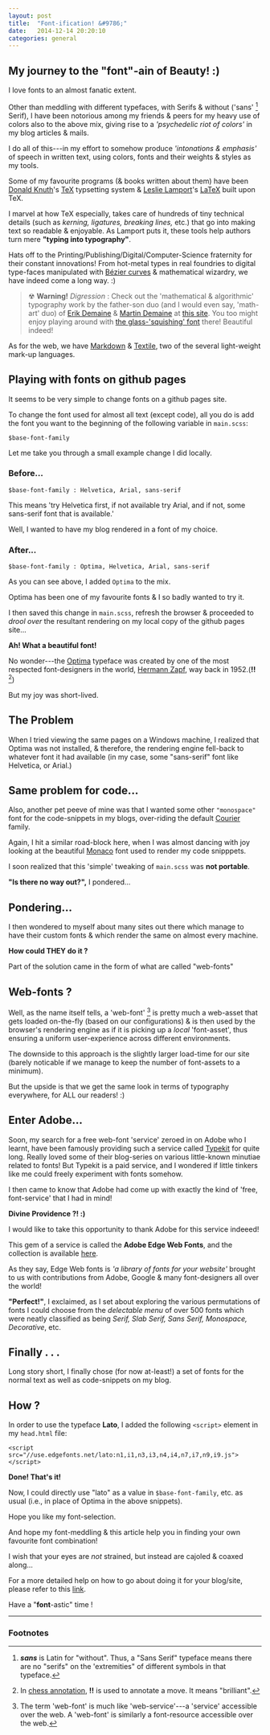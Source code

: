 ```yaml
---
layout: post
title:  "Font-ification! &#9786;"
date:   2014-12-14 20:20:10
categories: general
---
```


## My journey to the "font"-ain of Beauty! :)

I love fonts to an almost fanatic extent.

Other than meddling with different typefaces, with Serifs & without ('sans' [^1] Serif), I have been notorious among my friends & peers for my heavy use of colors also to the above mix, giving rise to a _'psychedelic riot of colors'_ in my blog articles & mails.

[^1]: _**sans**_ is Latin for "without". Thus, a "Sans Serif" typeface means there are no "serifs" on the 'extremities" of different symbols in that typeface.

I do all of this---in my effort to somehow produce _'intonations & emphasis'_ of speech in written text, using colors, fonts and their weights & styles as my tools.

Some of my favourite programs (& books written about them) have been [Donald Knuth][link_donald_knuth]'s [TeX][link_TeX] typsetting system & [Leslie Lamport][link_leslie_lamport]'s [LaTeX][link_LaTeX] built upon TeX. 

I marvel at how TeX especially, takes care of hundreds of tiny technical details (such as _kerning, ligatures, breaking lines,_ etc.) that go into making text so readable & enjoyable. As Lamport puts it, these tools help authors turn mere **"typing into typography"**.

Hats off to the Printing/Publishing/Digital/Computer-Science fraternity for their constant innovations! From hot-metal types in real foundries to digital type-faces manipulated with [Bézier curves][link_bézier_curves] & mathematical wizardry, we have indeed come a long way. :)

> &#9762; **Warning!** _Digression_ : Check out the 'mathematical & algorithmic' typography work by the father-son duo (and I would even say, 'math-art' duo) of [Erik Demaine][link_erik_demaine] & [Martin Demaine][link_martin_demaine] at [this site][link_erik_typography]. You too might enjoy playing around with [the glass-'squishing' font][link_erik_glass_fonts] there! Beautiful indeed!

As for the web, we have [Markdown][link_markdown] & [Textile][link_textile], two of the several light-weight mark-up languages.

## Playing with fonts on github pages

It seems to be very simple to change fonts on a github pages site.

To change the font used for almost all text (except code), all you do is add the font you want to the beginning of the following variable in `main.scss`:

    $base-font-family

Let me take you through a small example change I did locally.

### Before...
    $base-font-family : Helvetica, Arial, sans-serif

This means 'try Helvetica first, if not available try Arial, and if not, some sans-serif font that is available.'

Well, I wanted to have my blog rendered in a font of my choice.

### After...
    $base-font-family : Optima, Helvetica, Arial, sans-serif

As you can see above, I added `Optima` to the mix.

Optima has been one of my favourite fonts & I so badly wanted to try it.

I then saved this change in `main.scss`, refresh the browser & proceeded to _drool over_ the resultant rendering on my local copy of the github pages site...

**Ah! What a beautiful font!**

No wonder---the [Optima][link_optima] typeface was created by one of the most respected font-designers in the world, [Hermann Zapf][link_hermann_zapf], way back in 1952.(**!!** [^2])

[^2]: In [chess annotation][link_Chess_annotations], **!!** is used to annotate a move. It means "brilliant".

But my joy was short-lived.

## The Problem

When I tried viewing the same pages on a Windows machine, I realized that Optima was not installed, & therefore, the rendering engine fell-back to whatever font it had available (in my case, some "sans-serif" font like Helvetica, or Arial.)

## Same problem for code...

Also, another pet peeve of mine was that I wanted some other `"monospace"` font for the code-snippets in my blogs, over-riding the default [Courier][link_courier] family.

Again, I hit a similar road-block here, when I was almost dancing with joy looking at the beautiful [Monaco][link_monaco] font used to render my code snipppets. 

I soon realized that this 'simple' tweaking of `main.scss` was **not portable**.

**"Is there no way out?",** I pondered...

## Pondering...

I then wondered to myself about many sites out there which manage to have their custom fonts & which render the same on almost every machine.

**How could THEY do it ?**

Part of the solution came in the form of what are called "web-fonts"

## Web-fonts ?

Well, as the name itself tells, a 'web-font' [^3] is pretty much a web-asset that gets loaded on-the-fly (based on our configurations) & is then used by the browser's rendering engine as if it is picking up a _local_ 'font-asset', thus ensuring a uniform user-experience across different  environments.

[^3]: The term 'web-font' is much like 'web-service'---a 'service' accessible over the web. A 'web-font' is similarly a font-resource accessible over the web.

The downside to this approach is the slightly larger load-time for our site (barely noticable if we manage to keep the number of font-assets to a minimum). 

But the upside is that we get the same look in terms of typography everywhere, for ALL our readers! :)

## Enter Adobe...

Soon, my search for a free web-font 'service' zeroed in on Adobe who I learnt, have been famously providing such a service called [Typekit][link_typekit] for quite long. Really loved some of their blog-series on various little-known minutiae related to fonts! But Typekit is a paid service, and I wondered if little tinkers like me could freely experiment with fonts somehow.

I then came to know that Adobe had come up with exactly the kind of 'free, font-service' that I had in mind! 

**Divine Providence ?! :)**

I would like to take this opportunity to thank Adobe for this service indeeed!

This gem of a service is called the **Adobe Edge Web Fonts**, and the collection is available [here][link_adobe_edge_web_fonts].

As they say, Edge Web fonts is _'a library of fonts for your website'_ brought to us with contributions from Adobe, Google & many font-designers all over the world!

**"Perfect!"**, I exclaimed, as I set about exploring the various permutations of fonts I could choose from the _delectable menu_ of over 500 fonts which were neatly classified as being _Serif, Slab Serif, Sans Serif, Monospace, Decorative_, etc.

## Finally . . .

Long story short, I finally chose (for now at-least!) a set of fonts for the normal text as well as code-snippets on my blog.

## How ?

In order to use the typeface **Lato**, I added the following `<script>` element in my `head.html` file:
    
    <script src="//use.edgefonts.net/lato:n1,i1,n3,i3,n4,i4,n7,i7,n9,i9.js"></script>

**Done! That's it!**

Now, I could directly use "lato" as a value in `$base-font-family`, etc. as usual (i.e., in place of Optima in the above snippets).

Hope you like my font-selection.

And hope my font-meddling & this article help you in finding your own favourite font combination!

I wish that your eyes are *not* strained, but instead are cajoled & coaxed along...

For a more detailed help on how to go about doing it for your blog/site, please refer to this [link][link_adobe_edge_web_fonts_help].

Have a "**font**-astic" time !

---

### Footnotes

[link_optima]:  http://en.wikipedia.org/wiki/Optima
[link_courier]: http://en.wikipedia.org/wiki/Courier_%28typeface%29
[link_monaco]: http://en.wikipedia.org/wiki/Monaco_%28typeface%29 
[link_hermann_zapf]: http://en.wikipedia.org/wiki/Hermann_Zapf
[link_adobe_edge_web_fonts]: https://edgewebfonts.adobe.com
[link_typekit]: https://typekit.com
[link_adobe_edge_web_fonts_help]: https://edgewebfonts.adobe.com/help
[link_adobe]: http://www.adobe.com/
[link_google]: http://www.google.com/
[link_donald_knuth]: http://en.wikipedia.org/wiki/Donald_Knuth
[link_TeX]: http://en.wikipedia.org/wiki/TeX
[link_leslie_lamport]: http://en.wikipedia.org/wiki/Leslie_Lamport
[link_LaTeX]: http://en.wikipedia.org/wiki/LaTeX
[link_markdown]: http://en.wikipedia.org/wiki/Markdown
[link_textile]: http://en.wikipedia.org/wiki/Textile_%28markup_language%29
[link_bézier_curves]: https://en.wikipedia.org/wiki/B%C3%A9zier_curve
[link_erik_demaine]: http://en.wikipedia.org/wiki/Erik_Demaine
[link_martin_demaine]: http://en.wikipedia.org/wiki/Martin_Demaine
[link_erik_typography]: http://erikdemaine.org/fonts/
[link_erik_glass_fonts]: http://erikdemaine.org/fonts/squish/
[link_Chess_annotations]: http://en.wikipedia.org/wiki/Chess_annotation_symbols